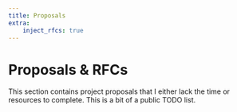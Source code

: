 ```yaml
---
title: Proposals
extra:
    inject_rfcs: true
---
```


# Proposals & RFCs

This section contains project proposals that I either lack the time or resources to complete. This is a bit of a public TODO list.

